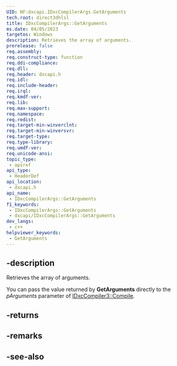 ```yaml
---
UID: NF:dxcapi.IDxcCompilerArgs.GetArguments
tech.root: direct3dhlsl
title: IDxcCompilerArgs::GetArguments
ms.date: 04/05/2023
targetos: Windows
description: Retrieves the array of arguments.
prerelease: false
req.assembly: 
req.construct-type: function
req.ddi-compliance: 
req.dll: 
req.header: dxcapi.h
req.idl: 
req.include-header: 
req.irql: 
req.kmdf-ver: 
req.lib: 
req.max-support: 
req.namespace: 
req.redist: 
req.target-min-winverclnt: 
req.target-min-winversvr: 
req.target-type: 
req.type-library: 
req.umdf-ver: 
req.unicode-ansi: 
topic_type:
 - apiref
api_type:
 - HeaderDef
api_location:
 - dxcapi.h
api_name:
 - IDxcCompilerArgs::GetArguments
f1_keywords:
 - IDxcCompilerArgs::GetArguments
 - dxcapi/IDxcCompilerArgs::GetArguments
dev_langs:
 - c++
helpviewer_keywords:
 - GetArguments
---
```


## -description

Retrieves the array of arguments.

You can pass the value returned by **GetArguments** directly to the *pArguments* parameter of [IDxcCompiler3::Compile](./nf-dxcapi-idxccompiler3-compile.md).

## -returns

## -remarks

## -see-also
